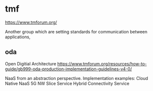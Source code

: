 # tmf

https://www.tmforum.org/

Another group which are setting standards for communication between applications,

## oda

Open Digitial Architecture
https://www.tmforum.org/resources/how-to-guide/gb999-oda-production-implementation-guidelines-v4-0/

NaaS from an abstraction perspective.
Implementation examples:
  Cloud Native NaaS
  5G NW Slice Service
  Hybrid Connectivity Service
